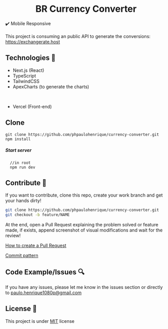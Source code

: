 <h1 align="center">BR Currency Converter</h1>


✔️ Mobile Responsive
<br>
<br>
This project is consuming an public API to generate the conversions: https://exchangerate.host


## Technologies 🔧

- Next.js (React)
- TypeScript
- TailwindCSS
- ApexCharts (to generate the charts)
<br>

- Vercel (Front-end)



## Clone

```
git clone https://github.com/phpaulohenrique/currency-converter.git
npm install
```

<h5>Start server</h5>

```
  //in root
  npm run dev
```



## Contribute 🚀

If you want to contribute, clone this repo, create your work branch and get your hands dirty!

```bash
git clone https://github.com/phpaulohenrique/currency-converter.git
git checkout -b feature/NAME
```

 At the end, open a Pull Request explaining the problem solved or feature made, if exists, append screenshot of visual modifications and wait for the review!

[How to create a Pull Request](https://www.atlassian.com/br/git/tutorials/making-a-pull-request)

[Commit pattern](https://gist.github.com/joshbuchea/6f47e86d2510bce28f8e7f42ae84c716)


## Code Example/Issues 🔍

If you have any issues, please let me know in the issues section or directly to paulo.henrique1080p@gmail.com

## License 📃

This project is under [MIT](LICENSE) license
